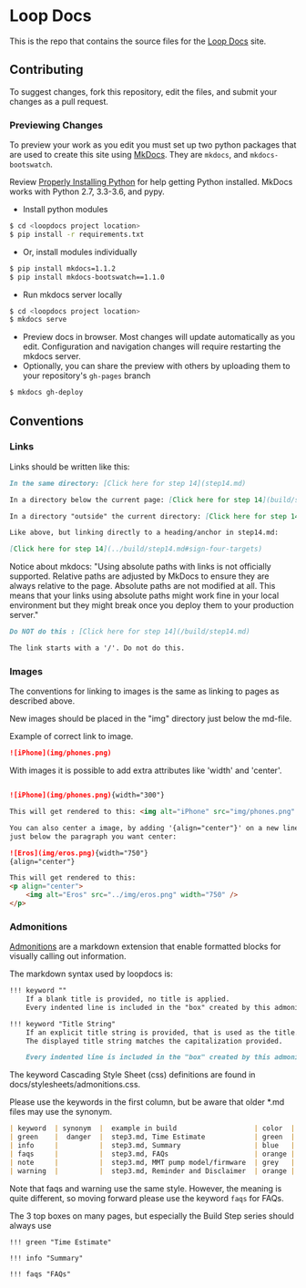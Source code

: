 # Loop Docs

This is the repo that contains the source files for the [Loop Docs](https://loopkit.github.io/loopdocs) site.

## Contributing

To suggest changes, fork this repository, edit the files, and submit your changes as a pull request.

### Previewing Changes

To preview your work as you edit you must set up two python packages that are used to create this site using [MkDocs](http://www.mkdocs.org/). They are `mkdocs`, and `mkdocs-bootswatch`.

Review [Properly Installing Python](http://docs.python-guide.org/en/latest/starting/installation/) for help getting Python installed. MkDocs works with Python 2.7, 3.3-3.6, and pypy.

* Install python modules

```bash
$ cd <loopdocs project location>
$ pip install -r requirements.txt
```

* Or, install modules individually

```bash
$ pip install mkdocs=1.1.2
$ pip install mkdocs-bootswatch==1.1.0
```

* Run mkdocs server locally

```bash
$ cd <loopdocs project location>
$ mkdocs serve
```

* Preview docs in browser. Most changes will update automatically as you edit. Configuration and navigation changes will require restarting the mkdocs server.
* Optionally, you can share the preview with others by uploading them to your repository's `gh-pages` branch

```bash
$ mkdocs gh-deploy
```

## Conventions

### Links

Links should be written like this:

```markdown
In the same directory: [Click here for step 14](step14.md)

In a directory below the current page: [Click here for step 14](build/step14.md)

In a directory "outside" the current directory: [Click here for step 14](../build/step14.md)

Like above, but linking directly to a heading/anchor in step14.md:

[Click here for step 14](../build/step14.md#sign-four-targets)

```

Notice about mkdocs: "Using absolute paths with links is not officially supported. Relative paths are adjusted by MkDocs to ensure they are always relative to the page. Absolute paths are not modified at all. This means that your links using absolute paths might work fine in your local environment but they might break once you deploy them to your production server."

```markdown
Do NOT do this : [Click here for step 14](/build/step14.md)

The link starts with a '/'. Do not do this.
```

### Images

The conventions for linking to images is the same as linking to pages as described above.

New images should be placed in the "img" directory just below the md-file.

Example of correct link to image.

```markdown
![iPhone](img/phones.png)

```

With images it is possible to add extra attributes like 'width' and 'center'.

```markdown

![iPhone](img/phones.png){width="300"}

This will get rendered to this: <img alt="iPhone" src="img/phones.png" width="300">

You can also center a image, by adding '{align="center"}' on a new line
just below the paragraph you want center:

![Eros](img/eros.png){width="750"}
{align="center"}

This will get rendered to this:
<p align="center">
    <img alt="Eros" src="../img/eros.png" width="750" />
</p>

```

### Admonitions

[Admonitions](https://python-markdown.github.io/extensions/admonition/) are a markdown extension that enable formatted blocks for visually calling out information.

The markdown syntax used by loopdocs is:

```markdown
!!! keyword ""
    If a blank title is provided, no title is applied.
    Every indented line is included in the "box" created by this admonition

!!! keyword "Title String"
    If an explicit title string is provided, that is used as the title.
    The displayed title string matches the capitalization provided.

    Every indented line is included in the "box" created by this admonition
```

The keyword Cascading Style Sheet (css) definitions are found in docs/stylesheets/admonitions.css.

Please use the keywords in the first column, but be aware that older *.md files may use the synonym.

```markdown
| keyword  | synonym  |  example in build                   | color  |
| green    |  danger  |  step3.md, Time Estimate            | green  |
| info     |          |  step3.md, Summary                  | blue   |
| faqs     |          |  step3.md, FAQs                     | orange |
| note     |          |  step3.md, MMT pump model/firmware  | grey   |
| warning  |          |  step3.md, Reminder and Disclaimer  | orange |
```
Note that faqs and warning use the same style. However, the meaning is quite different, so moving forward please use the keyword ```faqs``` for FAQs.

The 3 top boxes on many pages, but especially the Build Step series should always use
```
!!! green "Time Estimate"

!!! info "Summary"

!!! faqs "FAQs"
```

